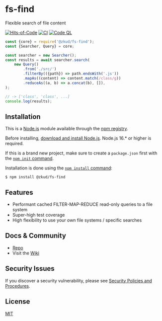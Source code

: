 # fs-find
Flexible search of file content

[![Hits-of-Code](https://hitsofcode.com/github/zkud/fs-find?branch=main)](https://hitsofcode.com/github/zkud/fs-find/view?branch=main)
[![CI](https://github.com/zkud/fs-find/actions/workflows/ci.yml/badge.svg?branch=main)](https://github.com/zkud/fs-find/actions/workflows/ci.yml)
[![Code QL](https://github.com/zkud/fs-find/actions/workflows/codeql-analysis.yml/badge.svg?branch=main)](https://github.com/zkud/fs-find/actions/workflows/codeql-analysis.yml)

```js
const {core} = require('@zkud/fs-find');
const {Searcher, Query} = core;

const searcher = new Searcher();
const results = await searcher.search(
    new Query()
        .from('./src/')
        .filterBy(({path}) => path.endsWith('.js'))
        .mapAs((content) => content.match(/class/g))
        .reduceAs((a, b) => a.concat(b), []),
);

// -> ['class', 'class', ...]
console.log(results);
```

## Installation

This is a [Node.js](https://nodejs.org/en/) module available through the
[npm registry](https://www.npmjs.com/).

Before installing, [download and install Node.js](https://nodejs.org/en/download/).
Node.js 16.* or higher is required.

If this is a brand new project, make sure to create a `package.json` first with
the [`npm init` command](https://docs.npmjs.com/creating-a-package-json-file).

Installation is done using the
[`npm install` command](https://docs.npmjs.com/getting-started/installing-npm-packages-locally):

```console
$ npm install @zkud/fs-find
```

## Features

  * Performant cached FILTER-MAP-REDUCE read-only queries to a file system
  * Super-high test coverage
  * High flexibility to use your own file systems / specific searches

## Docs & Community

  * [Repo](https://github.com/zkud/fs-find)
  * Visit the [Wiki](https://github.com/zkud/fs-find/wiki)

## Security Issues

If you discover a security vulnerability, please see [Security Policies and Procedures](Security.md).

## License

  [MIT](LICENSE)
